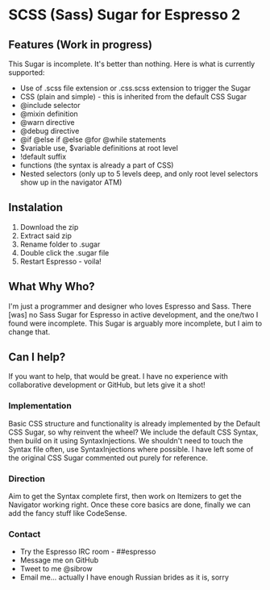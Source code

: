 # SCSS (Sass) Sugar for Espresso 2

## Features (Work in progress)

This Sugar is incomplete. It's better than nothing. Here is what is currently supported:

* Use of .scss file extension or .css.scss extension to trigger the Sugar
* CSS (plain and simple) - this is inherited from the default CSS Sugar
* @include selector
* @mixin definition
* @warn directive
* @debug directive
* @if @else if @else @for @while statements
* $variable use, $variable definitions at root level
* !default suffix
* functions (the syntax is already a part of CSS)
* Nested selectors (only up to 5 levels deep, and only root level selectors show up in the navigator ATM)


## Instalation

1. Download the zip
2. Extract said zip
3. Rename folder to .sugar
4. Double click the .sugar file
5. Restart Espresso - voila!

## What Why Who?

I'm just a programmer and designer who loves Espresso and Sass. There [was] no Sass Sugar for Espresso in active development, and the one/two I found were incomplete. This Sugar is arguably more incomplete, but I aim to change that.

## Can I help?

If you want to help, that would be great. I have no experience with collaborative development or GitHub, but lets give it a shot!

### Implementation

Basic CSS structure and functionality is already implemented by the Default CSS Sugar, so why reinvent the wheel? We include the default CSS Syntax, then build on it using SyntaxInjections. We shouldn't need to touch the Syntax file often, use SyntaxInjections where possible. I have left some of the original CSS Sugar commented out purely for reference.

### Direction

Aim to get the Syntax complete first, then work on Itemizers to get the Navigator working right. Once these core basics are done, finally we can add the fancy stuff like CodeSense.

### Contact

* Try the Espresso IRC room -  ##espresso
* Message me on GitHub
* Tweet to me @sibrow
* Email me... actually I have enough Russian brides as it is, sorry